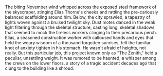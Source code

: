 The biting November wind whipped across the exposed steel framework of the skyscraper, stinging Elias Thorne's cheeks and rattling the pre-cariously balanced scaffolding around him.  Below, the city sprawled, a tapestry of lights woven against a bruised twilight sky.  Dust motes danced in the weak light filtering through the skeletal structure, casting long, skeletal shadows that seemed to mock the tireless workers clinging to their precarious perch.  Elias, a seasoned construction worker with calloused hands and eyes that held the weary wisdom of a thousand forgotten sunrises, felt the familiar knot of anxiety tighten in his stomach.  He wasn't afraid of heights, not really.  But this particular job, this project known only as "The Zenith," held a peculiar, unsettling weight.  It was rumored to be haunted, a whisper among the crews on the lower floors, a story of a tragic accident decades ago that clung to the building like a shroud.
